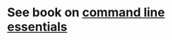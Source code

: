 # See book on [command line essentials](https://legacy.gitbook.com/book/alderhilldigital/command-line-essentials)



